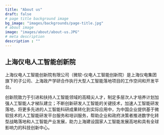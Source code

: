 ```yaml
---
title: "About us"
draft: false
# page title background image
bg_image: "images/backgrounds/page-title.jpg"
# about image
image: "images/about/about-us.JPG"
# meta description
description : ""
---
```


## 上海仪电人工智能创新院

上海仪电人工智能创新院有限公司（微软-仪电人工智能创新院）是上海仪电集团旗下的子公司、上海政产学研合作执行大型人工智能落地项目的工作空间和开发平台。

创新院致力于引进和扶持人工智能领域的高精尖人才，制定多层次人才培养计划加强人工智能人才梯队建立；不断创新研发人工智能的关键技术，加速人工智能研发落地，将更多先进的人工智能科研成果转化到实际应用中，为中国企业提供基于微软技术的人工智能研发平台服务和培训服务，帮助企业和政府决策者推进数字化转型战略落地和人工智能产业发展，助力上海建设国家人工智能发展高地和具有全球影响力的科技创新中心。
